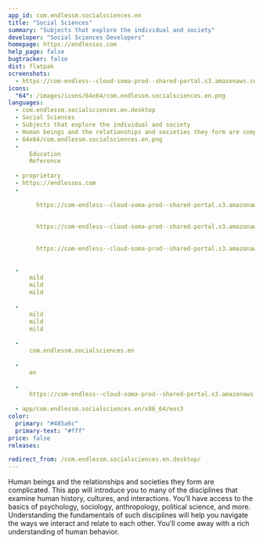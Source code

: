 ```yaml
---
app_id: com.endlessm.socialsciences.en
title: "Social Sciences"
summary: "Subjects that explore the individual and society"
developer: "Social Sciences Developers"
homepage: https://endlessos.com
help_page: false
bugtracker: false
dist: flatpak
screenshots:
  - https://com-endless--cloud-soma-prod--shared-portal.s3.amazonaws.com/apps.297.screenshots.d675ecdb-0a32-44ce-ace8-005afaf1d8a3_201810232130441818.png
icons:
  "64": /images/icons/64x64/com.endlessm.socialsciences.en.png
languages:
  - com.endlessm.socialsciences.en.desktop
  - Social Sciences
  - Subjects that explore the individual and society
  - Human beings and the relationships and societies they form are complicated. This app will introduce you to many of the disciplines that examine human history, cultures, and interactions. You’ll have access to the basics of psychology, sociology, anthropology, political science, and more. Understanding the fundamentals of such disciplines will help you navigate the ways we interact and relate to each other. You’ll come away with a rich understanding of human behavior.
  - 64x64/com.endlessm.socialsciences.en.png
  - 
      Education
      Reference
    
  - proprietary
  - https://endlessos.com
  - 
      
        https://com-endless--cloud-soma-prod--shared-portal.s3.amazonaws.com/apps.297.screenshots.d675ecdb-0a32-44ce-ace8-005afaf1d8a3_201810232130441818.png
      
      
        https://com-endless--cloud-soma-prod--shared-portal.s3.amazonaws.com/apps.297.screenshots.87aca6bc-5cdf-46a4-ac7e-1e6a3052df4c_201810232130441818.png
      
      
        https://com-endless--cloud-soma-prod--shared-portal.s3.amazonaws.com/apps.297.screenshots.a8622d5f-4640-46b6-bcbe-6d01a25ef73e_201810232130441818.png
      
    
  - 
      mild
      mild
      mild
    
  - 
      mild
      mild
      mild
    
  - 
      com.endlessm.socialsciences.en
    
  - 
      en
    
  - 
      https://com-endless--cloud-soma-prod--shared-portal.s3.amazonaws.com/app.1412.appCenterThumbnail.1a8bb4fc-bafb-489b-bf13-565bd638422f_201810232130341212.jpg
    
  - app/com.endlessm.socialsciences.en/x86_64/eos3
color:
  primary: "#485a6c"
  primary-text: "#fff"
price: false
releases:

redirect_from: /com.endlessm.socialsciences.en.desktop/
---
```


<p>Human beings and the relationships and societies they form are complicated. This app will introduce you to many of the disciplines that examine human history, cultures, and interactions. You’ll have access to the basics of psychology, sociology, anthropology, political science, and more. Understanding the fundamentals of such disciplines will help you navigate the ways we interact and relate to each other. You’ll come away with a rich understanding of human behavior.</p>